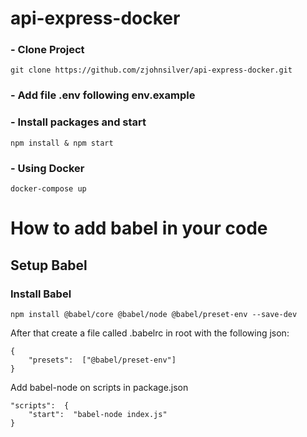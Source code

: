 # api-express-docker


### - Clone Project
`git clone https://github.com/zjohnsilver/api-express-docker.git`
    
### - Add file .env following env.example

### - Install packages and start
`npm install & npm start`

### - Using Docker

`docker-compose up`

# How to add babel in your code

## Setup Babel

### Install Babel

	npm install @babel/core @babel/node @babel/preset-env --save-dev
	
After that create a file called .babelrc in root with the following json:
```
{
	"presets":  ["@babel/preset-env"]
}
```
Add babel-node on scripts in package.json
```
"scripts":  {
	"start":  "babel-node index.js"
}
```